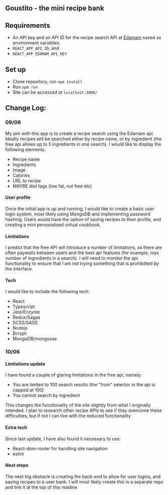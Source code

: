 ## Goustito - the mini recipe bank

## Requirements

* An API key and an API ID for the recipe search API at [Edamam](https://www.edamam.com/) saved as environment variables:
* `REACT_APP_API_ID`; and
* `REACT_APP_EDAMAM_API_KEY`

## Set up

* Clone repository, run `npm install`
* Run `npm run`
* Site can be accessed at `localhost:3000/`

## Change Log:

### 09/06
My aim with this app is to create a recipe search using the Edamam api. Ideally recipes will be searched either by recipe name, or by ingredient (the free api allows up to 5 ingredients in one search). I would like to display the following elements:

* Recipe name
* Ingredients
* Image
* Calories
* URL to recipe
* MAYBE diet tags (low fat, nut free etc)

#### User profile

Once the initial app is up and running, I would like to create a basic user login system, most likely using MongoDB and implementing password hashing. Users would have the option of saving recipes to their profile, and creating a mini personalised virtual cookbook.

#### Limitations

I predict that the free API will introduce a number of limitations, as there are often paywalls between users and the best api features (for example, max number of ingredients in a search). I will need to monitor the api functionality to ensure that I am not trying something that is prohibitted by the interface.

#### Tech

I would like to include the following tech:

* React
* Typescript
* Jest/Enzyme
* Redux/Sagas
* SCSS/SASS
* Nodejs
* Bcrypt
* MongoDB/mongoose

### 10/06

#### Limitations update

I have found a couple of glaring limitations in the free api, namely:

* You are limited to 100 search results (the "from" selector in the api is capped at 100)
* You cannot search by ingredient

This changes the functionality of the site slightly from what I originally intended. I plan to research other recipe APIs to see if they overcome these difficulties, but if not I can live with the reduced functionality

#### Extra tech

Since last update, I have also found it necessary to use:

* React-dom-router for handling site navigation
* eslint

#### Next steps

The next big obstacle is creating the back-end to allow for user logins, and saving recipes to a user bank. I will most likely create this in a separate repo and link it at the top of this readme
